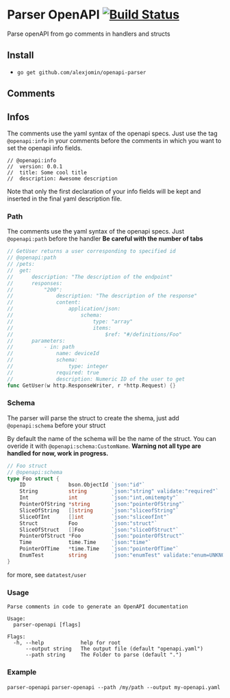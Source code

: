 # Parser OpenAPI [![Build Status](https://travis-ci.org/alexjomin/openapi-parser.svg?branch=master)](https://travis-ci.org/alexjomin/openapi-parser)

Parse openAPI from go comments in handlers and structs

## Install

+ `go get github.com/alexjomin/openapi-parser`

## Comments

## Infos

The comments use the yaml syntax of the openapi specs. Just use the tag `@openapi:info` in your comments before the comments in which you want to set the openapi info fields.

```golang
// @openapi:info
//  version: 0.0.1
//  title: Some cool title
//  description: Awesome description
```

Note that only the first declaration of your info fields will be kept and inserted in the final yaml description file.

### Path

The comments use the yaml syntax of the openapi specs.
Just `@openapi:path` before the handler
**Be careful with the number of tabs**

```go
// GetUser returns a user corresponding to specified id
// @openapi:path
// /pets:
//  get:
//      description: "The description of the endpoint"
//      responses:
//          "200":
//              description: "The description of the response"
//              content:
//                  application/json:
//                      schema:
//                          type: "array"
//                          items:
//                              $ref: "#/definitions/Foo"
//      parameters:
//          - in: path
//              name: deviceId
//              schema:
//                  type: integer
//              required: true
//              description: Numeric ID of the user to get
func GetUser(w http.ResponseWriter, r *http.Request) {}
```

### Schema

The parser will parse the struct to create the shema, just add `@openapi:schema` before your struct

By default the name of the schema will be the name of the struct. You can overide it with `@openapi:schema:CustomName`.
**Warning not all type are handled for now, work in progress.**

```go
// Foo struct
// @openapi:schema
type Foo struct {
    ID              bson.ObjectId `json:"id"`
    String          string        `json:"string" validate:"required"`
    Int             int           `json:"int,omitempty"`
    PointerOfString *string       `json:"pointerOfString"`
    SliceOfString   []string      `json:"sliceofString"`
    SliceOfInt      []int         `json:"sliceofInt"`
    Struct          Foo           `json:"struct"`
    SliceOfStruct   []Foo         `json:"sliceOfStruct"`
    PointerOfStruct *Foo          `json:"pointerOfStruct"`
    Time            time.Time     `json:"time"`
    PointerOfTime   *time.Time    `json:"pointerOfTime"`
    EnumTest        string        `json:"enumTest" validate:"enum=UNKNOWN MALE FEMALE"`
}
```

for more, see `datatest/user`

### Usage

```text
Parse comments in code to generate an OpenAPI documentation

Usage:
  parser-openapi [flags]

Flags:
  -h, --help            help for root
      --output string   The output file (default "openapi.yaml")
      --path string     The Folder to parse (default ".")
```

### Example

`parser-openapi`
`parser-openapi --path /my/path --output my-openapi.yaml`
